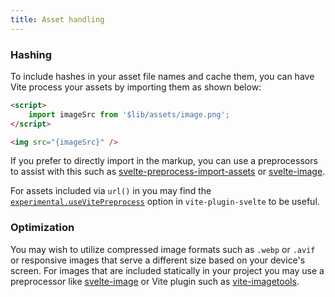 ```yaml
---
title: Asset handling
---
```


### Hashing

To include hashes in your asset file names and cache them, you can have Vite process your assets by importing them as shown below:

```html
<script>
	import imageSrc from '$lib/assets/image.png';
</script>

<img src="{imageSrc}" />
```

If you prefer to directly import in the markup, you can use a preprocessors to assist with this such as [svelte-preprocess-import-assets](https://github.com/bluwy/svelte-preprocess-import-assets) or [svelte-image](https://github.com/matyunya/svelte-image).

For assets included via `url()` in you may find the [`experimental.useVitePreprocess`](https://github.com/sveltejs/vite-plugin-svelte/blob/main/docs/config.md#usevitepreprocess) option in `vite-plugin-svelte` to be useful.

### Optimization

You may wish to utilize compressed image formats such as `.webp` or `.avif` or responsive images that serve a different size based on your device's screen. For images that are included statically in your project you may use a preprocessor like [svelte-image](https://github.com/matyunya/svelte-image) or Vite plugin such as [vite-imagetools](https://github.com/JonasKruckenberg/imagetools).
